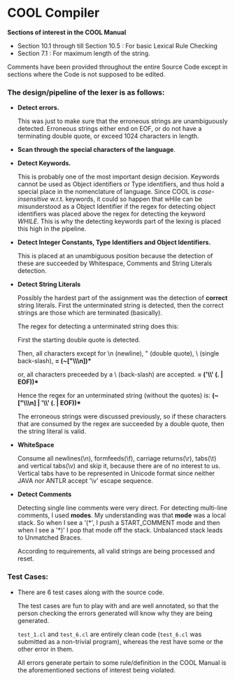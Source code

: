 # COOL Compiler #
**Sections of interest in the COOL Manual**

* Section 10.1 through till Section 10.5 : For basic Lexical Rule Checking
* Section 7.1 : For maximum length of the string.

Comments have been provided throughout the entire Source Code except in sections where the Code is not supposed to be edited.

### The design/pipeline of the lexer is as follows: ###

* __Detect errors.__

	This was just to make sure that the erroneous strings are unambiguously detected. Erroneous strings either end on EOF, or do not have a terminating double quote, or exceed 1024 characters in length.

* __Scan through the special characters of the language__. 

* __Detect Keywords.__

	This is probably one of the most important design decision. Keywords cannot be used as Object identifiers or Type identifiers, and thus hold a special place in the nomenclature of language. Since COOL is _case-insensitive_ w.r.t. keywords, it could so happen that wHile can be misunderstood as a Object Identifier if the regex for detecting object identifiers was placed above the regex for detecting the keyword _WHILE_. This is why the detecting keywords part of the lexing is placed this high in the pipeline.

* __Detect Integer Constants, Type Identifiers and Object Identifiers.__

	This is placed at an unambiguous position because the detection of these are succeeded by Whitespace, Comments and String Literals detection.

* __Detect String Literals__

	Possibly the hardest part of the assignment was the detection of **correct** string literals. First the unterminated string is detected, then the correct strings are those which are terminated (basically). 

	The regex for detecting a unterminated string does this: 

	First the starting double quote is detected. 
  	
  	Then, all characters except for \n (newline), " (double quote), \\ (single back-slash), __= (~["\\\\\\n])*__
  	
  	or, all characters preceeded by a \\ (back-slash) are accepted. __= ('\\\\' (. | EOF))*__
  	      
  	Hence the regex for an unterminated string (without the quotes) is: __(~["\\\\\\n] | '\\\\' (. | EOF))*__
  	
	The erroneous strings were discussed previously, so if these characters that are consumed by the regex are succeeded by a double quote, then the string literal is valid.

* __WhiteSpace__

	Consume all newlines(\n), formfeeds(\f), carriage returns(\r), tabs(\t) and vertical tabs(\v) and skip it, because there are of no interest to us. Vertical tabs have to be represented in Unicode format since neither JAVA nor ANTLR accept '\v' escape sequence.

* __Detect Comments__

	Detecting single line comments were very direct. For detecting multi-line comments, I used **modes**. My understanding was that **mode** was a local stack. So when I see a '(\*', I push a START_COMMENT mode and then when I see a '\*)' I pop that mode off the stack. Unbalanced stack leads to Unmatched Braces.

	According to requirements, all valid strings are being processed and reset. 

### Test Cases: ###

* There are 6 test cases along with the source code.

	The test cases are fun to play with and are well annotated, so that the person checking the errors generated will know why they are being generated.

	`test_1.cl` and `test_6.cl` are entirely clean code (`test_6.cl` was submitted as a non-trivial program), whereas the rest have some or the other error in them. 

	All errors generate pertain to some rule/definition in the COOL Manual is the aforementioned sections of interest being violated.
